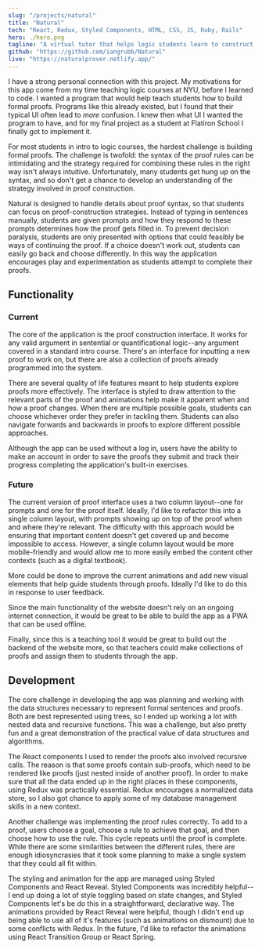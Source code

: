 ```yaml
---
slug: "/projects/natural"
title: "Natural"
tech: "React, Redux, Styled Components, HTML, CSS, JS, Ruby, Rails"
hero: ./hero.png
tagline: "A virtual tutor that helps logic students learn to construct natural deduction proofs."
github: "https://github.com/iangrubb/Natural"
live: "https://naturalprover.netlify.app/"
---
```


I have a strong personal connection with this project. My motivations for this app come from my time teaching logic courses at NYU, before I learned to code. I wanted a program that would help teach students how to build formal proofs. Programs like this already existed, but I found that their typical UI often lead to *more* confusion. I knew then what UI I wanted the program to have, and for my final project as a student at Flatiron School I finally got to implement it.

For most students in intro to logic courses, the hardest challenge is building formal proofs. The challenge is twofold: the syntax of the proof rules can be intimidating and the strategy required for combining these rules in the right way isn't always intuitive. Unfortunately, many students get hung up on the syntax, and so don't get a chance to develop an understanding of the strategy involved in proof construction.

Natural is designed to handle details about proof syntax, so that students can focus on proof-construction strategies. Instead of typing in sentences manually, students are given prompts and how they respond to these prompts determines how the proof gets filled in. To prevent decision paralysis, students are only presented with options that could feasibly be ways of continuing the proof. If a choice doesn't work out, students can easily go back and choose differently. In this way the application encourages play and experimentation as students attempt to complete their proofs.

## Functionality

### Current

The core of the application is the proof construction interface. It works for any valid argument in sentential or quantificational logic--any argument covered in a standard intro course. There's an interface for inputting a new proof to work on, but there are also a collection of proofs already programmed into the system.

There are several quality of life features meant to help students explore proofs more effectively. The interface is styled to draw attention to the relevant parts of the proof and animations help make it apparent when and how a proof changes. When there are multiple possible goals, students can choose whichever order they prefer in tackling them. Students can also navigate forwards and backwards in proofs to explore different possible approaches.

Although the app can be used without a log in, users have the ability to make an account in order to save the proofs they submit and track their progress completing the application's built-in exercises.

### Future

The current version of proof interface uses a two column layout--one for prompts and one for the proof itself. Ideally, I'd like to refactor this into a single column layout, with prompts showing up on top of the proof when and where they're relevant. The difficulty with this approach would be ensuring that important content doesn't get covered up and become impossible to access. However, a single column layout would be more mobile-friendly and would allow me to more easily embed the content other contexts (such as a digital textbook).

More could be done to improve the current animations and add new visual elements that help guide students through proofs. Ideally I'd like to do this in response to user feedback.

Since the main functionality of the website doesn't rely on an ongoing internet connection, it would be great to be able to build the app as a PWA that can be used offline.

Finally, since this is a teaching tool it would be great to build out the backend of the website more, so that teachers could make collections of proofs and assign them to students through the app.


## Development

The core challenge in developing the app was planning and working with the data structures necessary to represent formal sentences and proofs. Both are best represented using trees, so I ended up working a lot with nested data and recursive functions. This was a challenge, but also pretty fun and a great demonstration of the practical value of data structures and algorithms.

The React components I used to render the proofs also involved recursive calls. The reason is that some proofs contain sub-proofs, which need to be rendered like proofs (just nested inside of another proof). In order to make sure that all the data ended up in the right places in these components, using Redux was practically essential. Redux encourages a normalized data store, so I also got chance to apply some of my database management skills in a new context.

Another challenge was implementing the proof rules correctly. To add to a proof, users choose a goal, choose a rule to achieve that goal, and then choose how to use the rule. This cycle repeats until the proof is complete. While there are some similarities between the different rules, there are enough idiosyncrasies that it took some planning to make a single system that they could all fit within.

The styling and animation for the app are managed using Styled Components and React Reveal. Styled Components was incredibly helpful--I end up doing a lot of style toggling based on state changes, and Styled Components let's be do this in a straightforward, declarative way. The animations provided by React Reveal were helpful, though I didn't end up being able to use all of it's features (such as animations on dismount) due to some conflicts with Redux. In the future, I'd like to refactor the animations using React Transition Group or React Spring.